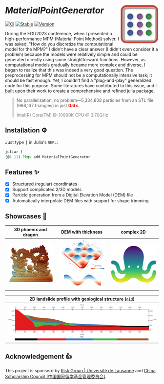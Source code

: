 # ***MaterialPointGenerator*** <img src="docs/src/assets/logo.png" align="right" height="126" />

[![CI](https://github.com/LandslideSIM/MaterialPointGenerator.jl/actions/workflows/ci.yml/badge.svg)](https://github.com/LandslideSIM/MaterialPointGenerator.jl/actions/workflows/ci.yml) 
[![Stable](https://img.shields.io/badge/docs-stable-blue.svg?logo=quicklook)](https://LandslideSIM.github.io/MaterialPointGenerator.jl/stable)
[![Version](https://img.shields.io/badge/version-v0.1.8-pink)]()

During the EGU2023 conference, when I presented a high-performance MPM  (Material Point Method) solver, I was asked, 
"How do you discretize the computational model for the MPM?" I didn't have a clear answer (I didn't even consider it a problem) because the models were relatively simple and could be generated directly using some straightforward functions. However, as computational models gradually became more complex and diverse, I began to realize that this was indeed a very good question. The preprocessing for MPM should not be a computationally intensive task; it should be fast enough. Yet, I couldn't find a "plug-and-play" generalized code for this purpose. Some literatures have contributed to this issue, and I built upon their work to create a comprehensive and refined julia package. 

<blockquote style="border-left: 4px solid #ccc; padding-left: 10px;">
  No parallelization, no problem—5,334,808 particles from an STL file (998,137 triangles) in just 
  <strong style="color: red;">0.6 s</strong>. <br>
  <p style="color: gray;">Intel(R) Core(TM) i9-10900K CPU @ 3.70GHz</p>
</blockquote>

## Installation ⚙️

Just type <kbd>]</kbd> in Julia's  `REPL`:

```julia
julia> ]
(@1.11) Pkg> add MaterialPointGenerator
```

## Features ✨

- [x] Structured (regular) coordinates
- [x] Support complicated 2/3D models
- [x] Particle generation from a Digital Elevation Model (DEM) file  
- [x] Automatically interpolate DEM files with support for shape trimming.

## Showcases 🎲

| 3D phoenix and dragon |  DEM with thickness | complex 2D |
|:--------:|:--------:|:--------:|
| <img src="docs/src/assets/showcase/phoenix_dragon.png" width="200"> | <img src="docs/src/assets/showcase/dem.png" width="200"> | <img src="docs/src/assets/showcase/octopus.png" width="200"> |

| 2D landslide profile with geological structure (`nid`) |
|:--------:|
| <img src="docs/src/assets/showcase/landslide.png" width="660"> |

## Acknowledgement 👍

This project is sponserd by [Risk Group | Université de Lausanne](https://wp.unil.ch/risk/) and [China Scholarship Council [中国国家留学基金管理委员会]](https://www.csc.edu.cn/).